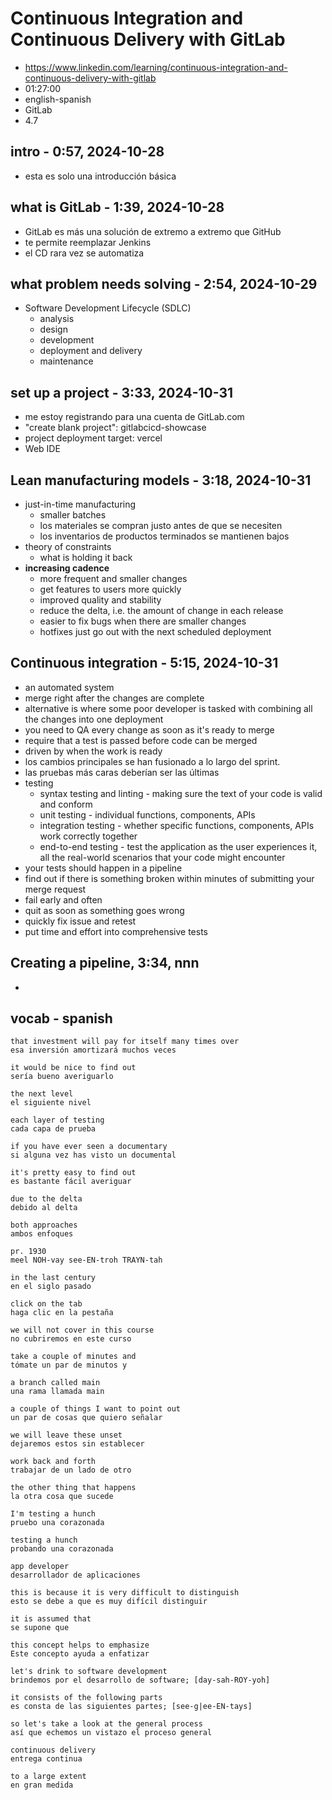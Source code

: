 # Continuous Integration and Continuous Delivery with GitLab

- https://www.linkedin.com/learning/continuous-integration-and-continuous-delivery-with-gitlab
- 01:27:00
- english-spanish
- GitLab
- 4.7

## intro - 0:57, 2024-10-28

- esta es solo una introducción básica

## what is GitLab - 1:39, 2024-10-28

- GitLab es más una solución de extremo a extremo que GitHub
- te permite reemplazar Jenkins
- el CD rara vez se automatiza

## what problem needs solving - 2:54, 2024-10-29

- Software Development Lifecycle (SDLC)
  - analysis
  - design
  - development
  - deployment and delivery
  - maintenance

## set up a project - 3:33, 2024-10-31

- me estoy registrando para una cuenta de GitLab.com
- "create blank project": gitlabcicd-showcase
- project deployment target: vercel
- Web IDE

## Lean manufacturing models - 3:18, 2024-10-31

- just-in-time manufacturing
  - smaller batches
  - los materiales se compran justo antes de que se necesiten
  - los inventarios de productos terminados se mantienen bajos
- theory of constraints
  - what is holding it back
- **increasing cadence**
  - more frequent and smaller changes
  - get features to users more quickly
  - improved quality and stability
  - reduce the delta, i.e. the amount of change in each release
  - easier to fix bugs when there are smaller changes
  - hotfixes just go out with the next scheduled deployment

## Continuous integration - 5:15, 2024-10-31

- an automated system
- merge right after the changes are complete
- alternative is where some poor developer is tasked with combining all the changes into one deployment
- you need to QA every change as soon as it's ready to merge
- require that a test is passed before code can be merged
- driven by when the work is ready
- los cambios principales se han fusionado a lo largo del sprint.
- las pruebas más caras deberían ser las últimas
- testing
  - syntax testing and linting - making sure the text of your code is valid and conform
  - unit testing - individual functions, components, APIs
  - integration testing - whether specific functions, components, APIs work correctly together
  - end-to-end testing - test the application as the user experiences it, all the real-world scenarios that your code might encounter
- your tests should happen in a pipeline
- find out if there is something broken within minutes of submitting your merge request
- fail early and often
- quit as soon as something goes wrong
- quickly fix issue and retest
- put time and effort into comprehensive tests

## Creating a pipeline, 3:34, nnn

- 

## vocab - spanish

```
that investment will pay for itself many times over
esa inversión amortizará muchos veces

it would be nice to find out
sería bueno averiguarlo

the next level
el siguiente nivel

each layer of testing
cada capa de prueba

if you have ever seen a documentary
si alguna vez has visto un documental

it's pretty easy to find out
es bastante fácil averiguar

due to the delta
debido al delta

both approaches
ambos enfoques

pr. 1930
meel NOH-vay see-EN-troh TRAYN-tah

in the last century
en el siglo pasado

click on the tab
haga clic en la pestaña

we will not cover in this course
no cubriremos en este curso

take a couple of minutes and
tómate un par de minutos y

a branch called main
una rama llamada main

a couple of things I want to point out
un par de cosas que quiero señalar

we will leave these unset
dejaremos estos sin establecer

work back and forth
trabajar de un lado de otro

the other thing that happens
la otra cosa que sucede

I'm testing a hunch
pruebo una corazonada

testing a hunch
probando una corazonada

app developer
desarrollador de aplicaciones

this is because it is very difficult to distinguish
esto se debe a que es muy difícil distinguir

it is assumed that
se supone que

this concept helps to emphasize
Este concepto ayuda a enfatizar

let's drink to software development
brindemos por el desarrollo de software; [day-sah-ROY-yoh]

it consists of the following parts
es consta de las siguientes partes; [see-g|ee-EN-tays]

so let's take a look at the general process
así que echemos un vistazo el proceso general

continuous delivery
entrega continua

to a large extent
en gran medida
```
